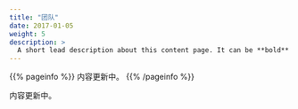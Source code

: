 ```yaml
---
title: "团队"
date: 2017-01-05
weight: 5
description: >
  A short lead description about this content page. It can be **bold** or _italic_ and can be split over multiple paragraphs.
---
```


{{% pageinfo %}}
内容更新中。
{{% /pageinfo %}}

内容更新中。